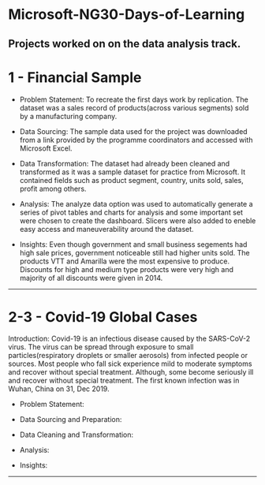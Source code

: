 # Microsoft-NG30-Days-of-Learning
Projects worked on on the data analysis track.
----
# 1 - Financial Sample
* Problem Statement:
To recreate the first days work by replication. The dataset was a sales record of products(across various segments) sold by a manufacturing company. 

* Data Sourcing:
The sample data used for the project was downloaded from a link provided by the programme coordinators and accessed with Microsoft Excel.

* Data Transformation:
The dataset had already been cleaned and transformed as it was a sample dataset for practice from Microsoft. It contained fields such as product segment, country, units sold, sales, profit among others.

* Analysis:
The analyze data option was used to automatically generate a series of pivot tables and charts for analysis and some important set were chosen to create the dashboard. Slicers were also added to eneble easy access and maneuverability around the dataset.

* Insights:
Even though government and small business segements had high sale prices, government noticeable still had higher units sold.
The products VTT and Amarilla were the most expensive to produce.
Discounts for high and medium type products were very high and majority of all discounts were given in 2014.

----
# 2-3 - Covid-19 Global Cases
Introduction:
Covid-19 is an infectious disease caused by the SARS-CoV-2 virus. The virus can be spread through exposure to small particles(respiratory droplets or smaller aerosols) from infected people or sources. Most people who fall sick experience mild to moderate symptoms and recover without special treatment. Although, some become seriously ill and recover without special treatment.
The first known infection was in Wuhan, China on 31, Dec 2019.

* Problem Statement:


* Data Sourcing and Preparation:


* Data Cleaning and Transformation:


* Analysis:


* Insights:


----
